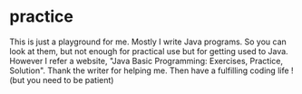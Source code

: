 # practice
This is just a playground for me. 
Mostly I write Java programs.
So you can look at them, but not enough for practical use but for getting used to Java.
However I refer a website, "Java Basic Programming: Exercises, Practice, Solution". Thank the writer for helping me.
Then have a fulfilling coding life ! (but you need to be patient)
